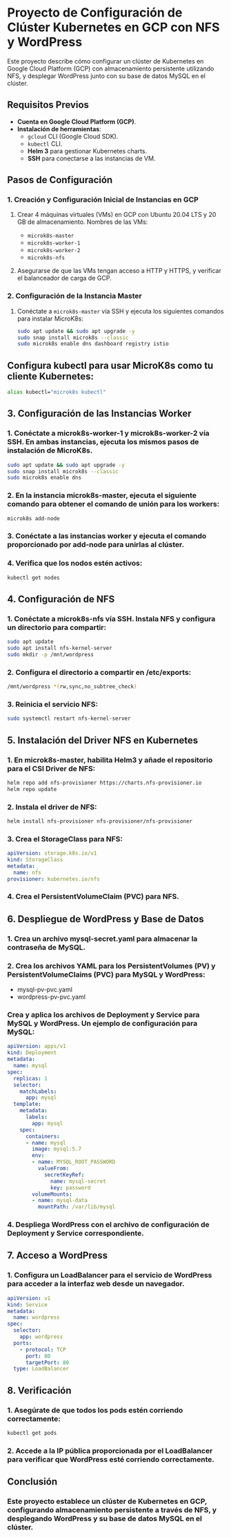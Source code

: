 # Proyecto de Configuración de Clúster Kubernetes en GCP con NFS y WordPress

Este proyecto describe cómo configurar un clúster de Kubernetes en Google Cloud Platform (GCP) con almacenamiento persistente utilizando NFS, y desplegar WordPress junto con su base de datos MySQL en el clúster.

## Requisitos Previos

- **Cuenta en Google Cloud Platform (GCP)**.
- **Instalación de herramientas**:
  - `gcloud` CLI (Google Cloud SDK).
  - `kubectl` CLI.
  - **Helm 3** para gestionar Kubernetes charts.
  - **SSH** para conectarse a las instancias de VM.

## Pasos de Configuración

### 1. Creación y Configuración Inicial de Instancias en GCP

1. Crear 4 máquinas virtuales (VMs) en GCP con Ubuntu 20.04 LTS y 20 GB de almacenamiento. Nombres de las VMs:
   - `microk8s-master`
   - `microk8s-worker-1`
   - `microk8s-worker-2`
   - `microk8s-nfs`
   
2. Asegurarse de que las VMs tengan acceso a HTTP y HTTPS, y verificar el balanceador de carga de GCP.

### 2. Configuración de la Instancia Master

1. Conéctate a `microk8s-master` vía SSH y ejecuta los siguientes comandos para instalar MicroK8s:

   ```bash
   sudo apt update && sudo apt upgrade -y
   sudo snap install microk8s --classic
   sudo microk8s enable dns dashboard registry istio

## Configura kubectl para usar MicroK8s como tu cliente Kubernetes:

```bash
alias kubectl="microk8s kubectl"
```

## 3. Configuración de las Instancias Worker
### 1. Conéctate a microk8s-worker-1 y microk8s-worker-2 vía SSH. En ambas instancias, ejecuta los mismos pasos de instalación de MicroK8s.

```bash
sudo apt update && sudo apt upgrade -y
sudo snap install microk8s --classic
sudo microk8s enable dns
```

### 2. En la instancia microk8s-master, ejecuta el siguiente comando para obtener el comando de unión para los workers:

```bash
microk8s add-node
```

### 3. Conéctate a las instancias worker y ejecuta el comando proporcionado por add-node para unirlas al clúster.

### 4. Verifica que los nodos estén activos:

```bash
kubectl get nodes
```

## 4. Configuración de NFS
### 1. Conéctate a microk8s-nfs vía SSH. Instala NFS y configura un directorio para compartir:

```bash
sudo apt update
sudo apt install nfs-kernel-server
sudo mkdir -p /mnt/wordpress
```

### 2. Configura el directorio a compartir en /etc/exports:

```bash
/mnt/wordpress *(rw,sync,no_subtree_check)
```

### 3. Reinicia el servicio NFS:

```bash
sudo systemctl restart nfs-kernel-server
```

## 5. Instalación del Driver NFS en Kubernetes


### 1. En microk8s-master, habilita Helm3 y añade el repositorio para el CSI Driver de NFS:

```bash
helm repo add nfs-provisioner https://charts.nfs-provisioner.io
helm repo update
```

### 2. Instala el driver de NFS:

```bash
helm install nfs-provisioner nfs-provisioner/nfs-provisioner
```


### 3. Crea el StorageClass para NFS:

```yaml
apiVersion: storage.k8s.io/v1
kind: StorageClass
metadata:
  name: nfs
provisioner: kubernetes.io/nfs
```


### 4. Crea el PersistentVolumeClaim (PVC) para NFS.

## 6. Despliegue de WordPress y Base de Datos

### 1. Crea un archivo mysql-secret.yaml para almacenar la contraseña de MySQL.

### 2. Crea los archivos YAML para los PersistentVolumes (PV) y PersistentVolumeClaims (PVC) para MySQL y WordPress:
- mysql-pv-pvc.yaml
- wordpress-pv-pvc.yaml

### Crea y aplica los archivos de Deployment y Service para MySQL y WordPress. Un ejemplo de configuración para MySQL:

```yaml
apiVersion: apps/v1
kind: Deployment
metadata:
  name: mysql
spec:
  replicas: 1
  selector:
    matchLabels:
      app: mysql
  template:
    metadata:
      labels:
        app: mysql
    spec:
      containers:
      - name: mysql
        image: mysql:5.7
        env:
        - name: MYSQL_ROOT_PASSWORD
          valueFrom:
            secretKeyRef:
              name: mysql-secret
              key: password
        volumeMounts:
        - name: mysql-data
          mountPath: /var/lib/mysql
```

### 4. Despliega WordPress con el archivo de configuración de Deployment y Service correspondiente.

## 7. Acceso a WordPress

### 1. Configura un LoadBalancer para el servicio de WordPress para acceder a la interfaz web desde un navegador.

```yaml
apiVersion: v1
kind: Service
metadata:
  name: wordpress
spec:
  selector:
    app: wordpress
  ports:
    - protocol: TCP
      port: 80
      targetPort: 80
  type: LoadBalancer
```
## 8. Verificación

### 1. Asegúrate de que todos los pods estén corriendo correctamente:

```bash
kubectl get pods
```

### 2. Accede a la IP pública proporcionada por el LoadBalancer para verificar que WordPress esté corriendo correctamente.

## Conclusión

### Este proyecto establece un clúster de Kubernetes en GCP, configurando almacenamiento persistente a través de NFS, y desplegando WordPress y su base de datos MySQL en el clúster.


